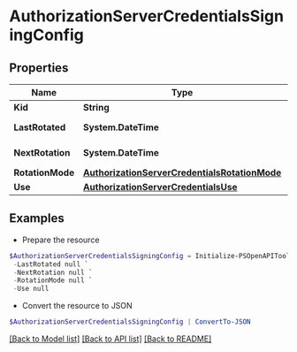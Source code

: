 # AuthorizationServerCredentialsSigningConfig
## Properties

Name | Type | Description | Notes
------------ | ------------- | ------------- | -------------
**Kid** | **String** |  | [optional] 
**LastRotated** | **System.DateTime** |  | [optional] [readonly] 
**NextRotation** | **System.DateTime** |  | [optional] [readonly] 
**RotationMode** | [**AuthorizationServerCredentialsRotationMode**](AuthorizationServerCredentialsRotationMode.md) |  | [optional] 
**Use** | [**AuthorizationServerCredentialsUse**](AuthorizationServerCredentialsUse.md) |  | [optional] 

## Examples

- Prepare the resource
```powershell
$AuthorizationServerCredentialsSigningConfig = Initialize-PSOpenAPIToolsAuthorizationServerCredentialsSigningConfig  -Kid null `
 -LastRotated null `
 -NextRotation null `
 -RotationMode null `
 -Use null
```

- Convert the resource to JSON
```powershell
$AuthorizationServerCredentialsSigningConfig | ConvertTo-JSON
```

[[Back to Model list]](../README.md#documentation-for-models) [[Back to API list]](../README.md#documentation-for-api-endpoints) [[Back to README]](../README.md)

